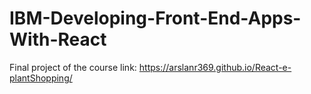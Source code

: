 # IBM-Developing-Front-End-Apps-With-React
Final project of the course link: https://arslanr369.github.io/React-e-plantShopping/


